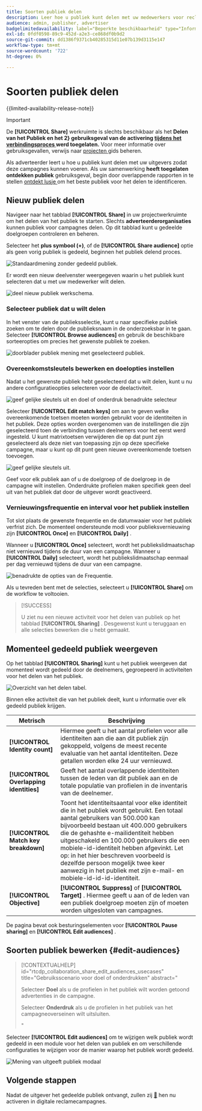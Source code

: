 ```yaml
---
title: Soorten publiek delen
description: Leer hoe u publiek kunt delen met uw medewerkers voor reclamecampagnes.
audience: admin, publisher, advertiser
badgelimitedavailability: label="Beperkte beschikbaarheid" type="Informative" url="https://helpx.adobe.com/legal/product-descriptions/real-time-customer-data-platform-collaboration.html newtab=true"
exl-id: 0fdf0598-89c9-452d-a2e3-ce868df0b9d2
source-git-commit: dd1386f9371cb40285315d11e07b139d3115e147
workflow-type: tm+mt
source-wordcount: '722'
ht-degree: 0%

---
```


# Soorten publiek delen

{{limited-availability-release-note}}

>[!IMPORTANT]
>
>De **[!UICONTROL Share]** werkruimte is slechts beschikbaar als het **Delen van het Publiek en het 2&rbrace; gebruiksgeval van de activering [ tijdens het verbindingsproces ](../connect/establishing-connections.md#connection-settings) werd toegelaten.** Voor meer informatie over gebruiksgevallen, verwijs naar [ projecten ](./manage-projects.md#project-use-cases) gids beheren.

Als adverteerder leert u hoe u publiek kunt delen met uw uitgevers zodat deze campagnes kunnen voeren. Als uw samenwerking **heeft toegelaten ontdekken publiek** gebruiksgeval, begin door overlappende rapporten in te stellen [ ontdekt lusje ](/help/guide/collaborate/discover.md) om het beste publiek voor het delen te identificeren.

## Nieuw publiek delen

Navigeer naar het tabblad **[!UICONTROL Share]** in uw projectwerkruimte om het delen van het publiek te starten. Slechts **adverteerderorganisaties** kunnen publiek voor campagnes delen. Op dit tabblad kunt u gedeelde doelgroepen controleren en beheren.

Selecteer het **plus symbool (+)**, of de **[!UICONTROL Share audience]** optie als geen vorig publiek is gedeeld, beginnen het publiek delend proces.

![ Standaardmening zonder gedeeld publiek.](/help/assets/collaborate/share/share-new-audiences.png)

Er wordt een nieuw deelvenster weergegeven waarin u het publiek kunt selecteren dat u met uw medewerker wilt delen.

![ deel nieuw publiek werkschema.](/help/assets/collaborate/share/share-audiences-workflow.png)

### Selecteer publiek dat u wilt delen

In het venster van de publieksselectie, kunt u naar specifieke publiek zoeken om te delen door de publieksnaam in de onderzoeksbar in te gaan. Selecteer **[!UICONTROL Browse audiences]** en gebruik de beschikbare sorteeropties om precies het gewenste publiek te zoeken.

![ doorblader publiek mening met geselecteerd publiek.](/help/assets/collaborate/share/browse-audiences-view.png)

### Overeenkomstsleutels bewerken en doelopties instellen

Nadat u het gewenste publiek hebt geselecteerd dat u wilt delen, kunt u nu andere configuratieopties selecteren voor de deelactiviteit.

![ geef gelijke sleutels uit en doel of onderdruk benadrukte selecteur ](/help/assets/collaborate/share/match-keys-and-targeting.png)

Selecteer **[!UICONTROL Edit match keys]** om aan te geven welke overeenkomende toetsen moeten worden gebruikt voor de identiteiten in het publiek. Deze opties worden overgenomen van de instellingen die zijn geselecteerd toen de verbinding tussen deelnemers voor het eerst werd ingesteld. U kunt matrixtoetsen verwijderen die op dat punt zijn geselecteerd als deze niet van toepassing zijn op deze specifieke campagne, maar u kunt op dit punt geen nieuwe overeenkomende toetsen toevoegen.

![ geef gelijke sleutels uit.](/help/assets/collaborate/share/update-match-keys.png)

Geef voor elk publiek aan of u de doelgroep of de doelgroep in de campagne wilt instellen. Onderdrukte profielen maken specifiek geen deel uit van het publiek dat door de uitgever wordt geactiveerd.

### Vernieuwingsfrequentie en interval voor het publiek instellen

Tot slot plaats de gewenste frequentie en de datumwaaier voor het publiek verfrist zich. De momenteel ondersteunde modi voor publieksvernieuwing zijn **[!UICONTROL Once]** en **[!UICONTROL Daily]** .

Wanneer u **[!UICONTROL Once]** selecteert, wordt het publiekslidmaatschap niet vernieuwd tijdens de duur van een campagne. Wanneer u **[!UICONTROL Daily]** selecteert, wordt het publiekslidmaatschap eenmaal per dag vernieuwd tijdens de duur van een campagne.

![ benadrukte de opties van de Frequentie.](/help/assets/collaborate/share/audience-refresh-frequency.png)

Als u tevreden bent met de selecties, selecteert u **[!UICONTROL Share]** om de workflow te voltooien.

>[!SUCCESS]
>
>U ziet nu een nieuwe activiteit voor het delen van publiek op het tabblad **[!UICONTROL Sharing]** . Desgewenst kunt u teruggaan en alle selecties bewerken die u hebt gemaakt.

## Momenteel gedeeld publiek weergeven

Op het tabblad **[!UICONTROL Sharing]** kunt u het publiek weergeven dat momenteel wordt gedeeld door de deelnemers, gegroepeerd in activiteiten voor het delen van het publiek.

![ Overzicht van het delen tabel.](/help/assets/collaborate/share/share-tab-overview.png)

<!--

The banner at the top of the page shows figures across all audience sharing activities. 

![The hero banner in the sharing tab.](/help/assets/collaborate/share/share-hero-banner.png)


|Metric | Description |
|---------|----------|
| **[!UICONTROL Shared audiences]** | Indicates the number of audiences shared between collaborators in this project, across all audience sharing modules. |
| **[!UICONTROL Estimated addressable reach]** | Indicates the approximate number of profiles that you can reach across all the audiences that are currently shared in the project. [TODO: ADD INFORMATION ABOUT HOW THIS IS CALCULATED] |
| **[!UICONTROL Target identities]** | The number of identities across all audiences shared in this project for which you selected to target the profiles. |
| **[!UICONTROL Suppress identities]** | The number of identities across all audiences shared in this project for which you selected to suppress the profiles and thereby not target them in campaigns. |

-->

Binnen elke activiteit die van het publiek deelt, kunt u informatie over elk gedeeld publiek krijgen.

| Metrisch | Beschrijving |
|---------|----------|
| **[!UICONTROL Identity count]** | Hiermee geeft u het aantal profielen voor alle identiteiten aan die aan dit publiek zijn gekoppeld, volgens de meest recente evaluatie van het aantal identiteiten. Deze getallen worden elke 24 uur vernieuwd. |
| **[!UICONTROL Overlapping identities]** | Geeft het aantal overlappende identiteiten tussen de leden van dit publiek aan en de totale populatie van profielen in de inventaris van de deelnemer. |
| **[!UICONTROL Match key breakdown]** | Toont het identiteitsaantal voor elke identiteit die in het publiek wordt gebruikt. Een totaal aantal gebruikers van 500.000 kan bijvoorbeeld bestaan uit 400.000 gebruikers die de gehashte e-mailidentiteit hebben uitgeschakeld en 100.000 gebruikers die een mobiele-id-identiteit hebben afgevinkt. Let op: in het hier beschreven voorbeeld is dezelfde persoon mogelijk twee keer aanwezig in het publiek met zijn e-mail- en mobiele-id-id-id-identiteit. |
| **[!UICONTROL Objective]** | **[!UICONTROL Suppress]** of **[!UICONTROL Target]** . Hiermee geeft u aan of de leden van een publiek doelgroep moeten zijn of moeten worden uitgesloten van campagnes. |

De pagina bevat ook besturingselementen voor **[!UICONTROL Pause sharing]** en **[!UICONTROL Edit audiences]** .

## Soorten publiek bewerken {#edit-audiences}

>[!CONTEXTUALHELP]
>id="rtcdp_collaboration_share_edit_audiences_usecases"
>title="Gebruiksscenario voor doel of onderdrukken"
>abstract="<p>Selecteer **Doel** als u de profielen in het publiek wilt worden getoond advertenties in de campagne.</p> <p>Selecteer **Onderdruk** als u de profielen in het publiek van het campagneoverseinen wilt uitsluiten.</p>"

Selecteer **[!UICONTROL Edit audiences]** om te wijzigen welk publiek wordt gedeeld in een module voor het delen van publiek en om verschillende configuraties te wijzigen voor de manier waarop het publiek wordt gedeeld.

![ Mening van uitgeeft publiek modaal ](/help/assets/collaborate/share/edit-audiences-modal.png)

<!--

Search for audiences that you want to add to the sharing module. 

For each audience, you can select whether you'd like to target or suppress those profiles in campaigns. 

To remove an audience from the sharing module, select the trash can icon [TODO: add spectrum icon and folder].

Select how often you would like the audience membership to be refreshed and the date range within which you want the membership of the audience to be refreshed. 

TODO: are there any limitations for frequency in the M1 release?

-->

## Volgende stappen

Nadat de uitgever het gedeelde publiek ontvangt, zullen zij [&#128279;](/help/guide/collaborate/activate.md) hen nu activeren in digitale reclamecampagnes.
